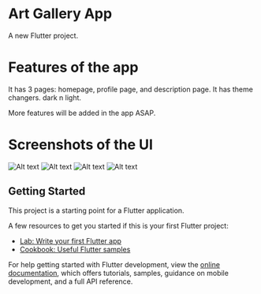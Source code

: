 # Art Gallery App

A new Flutter project.
# Features of the app
It has 3 pages: homepage, profile page, and description page.
It has theme changers. dark n light.

More features will be added in the app ASAP.
# Screenshots of the UI
![Alt text](https://github.com/seniorporwal/art-gallery-flutter-app/blob/main/project%20screenshot/Screenshot%202023-05-17%20090005.png)
![Alt text](https://github.com/seniorporwal/art-gallery-flutter-app/blob/main/project%20screenshot/Screenshot%202023-05-17%20090031.png)
![Alt text](https://github.com/seniorporwal/art-gallery-flutter-app/blob/main/project%20screenshot/Screenshot%202023-05-17%20090111.png)
![Alt text](https://github.com/seniorporwal/art-gallery-flutter-app/blob/main/project%20screenshot/Screenshot%202023-05-17%20090223.png)
## Getting Started

This project is a starting point for a Flutter application.

A few resources to get you started if this is your first Flutter project:

- [Lab: Write your first Flutter app](https://docs.flutter.dev/get-started/codelab)
- [Cookbook: Useful Flutter samples](https://docs.flutter.dev/cookbook)

For help getting started with Flutter development, view the
[online documentation](https://docs.flutter.dev/), which offers tutorials,
samples, guidance on mobile development, and a full API reference.
